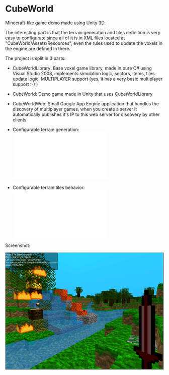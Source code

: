CubeWorld
=========

Minecraft-like game demo made using Unity 3D.

The interesting part is that the terrain generation and tiles definition is very easy to configurate since all of it is in XML files located at "CubeWorld/Assets/Resources", even the rules used to update the voxels in the engine are defined in there.

The project is split in 3 parts:

- CubeWorldLibrary: Base voxel game library, made in pure C# using Visual Studio 2008, implements simulation logic, sectors, items, tiles update logic, MULTIPLAYER support (yes, it has a very basic multiplayer support :-) )

- CubeWorld: Demo game made in Unity that uses CubeWorldLibrary

- CubeWorldWeb: Small Google App Engine application that handles the discovery of multiplayer games, when you create a server it automatically publishes it's IP to this web server for discovery by other clients.

- Configurable terrain generation: ![config_generators.xml](/CubeWorld/Assets/Resources/config_generators.xml)
  
- Configurable terrain tiles behavior: ![config_tiles.xml](/CubeWorld/Assets/Resources/config_tiles.xml)

Screenshot:

![Screenshot](/Screenshots/ss1.png)
